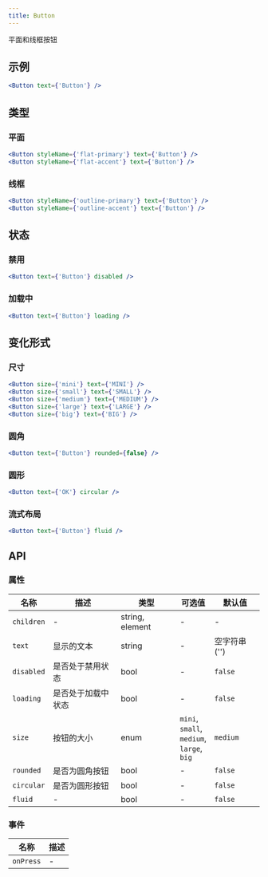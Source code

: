 ```yaml
---
title: Button
---
```

平面和线框按钮

## 示例

```jsx
<Button text={'Button'} />
```

## 类型

### 平面

```jsx
<Button styleName={'flat-primary'} text={'Button'} />
<Button styleName={'flat-accent'} text={'Button'} />
```

### 线框

```jsx
<Button styleName={'outline-primary'} text={'Button'} />
<Button styleName={'outline-accent'} text={'Button'} />
```

## 状态

### 禁用

```jsx
<Button text={'Button'} disabled />
```

### 加载中

```jsx
<Button text={'Button'} loading />
```

## 变化形式

### 尺寸

```jsx
<Button size={'mini'} text={'MINI'} />
<Button size={'small'} text={'SMALL'} />
<Button size={'medium'} text={'MEDIUM'} />
<Button size={'large'} text={'LARGE'} />
<Button size={'big'} text={'BIG'} />
```

### 圆角

```jsx
<Button text={'Button'} rounded={false} />
```

### 圆形

```jsx
<Button text={'OK'} circular />
```

### 流式布局

```jsx
<Button text={'Button'} fluid />
```

## API

### 属性

名称 | 描述 | 类型 | 可选值 | 默认值
--- | --- | --- | --- | ---
`children` | - | string, element | - | -
`text` | 显示的文本 | string | - | 空字符串 ('')
`disabled` | 是否处于禁用状态 | bool | - | `false`
`loading` | 是否处于加载中状态 | bool | - | `false`
`size` | 按钮的大小 | enum | `mini`, </br>`small`, </br>`medium`, </br>`large`, </br>`big` | `medium`
`rounded` | 是否为圆角按钮 | bool | - | `false`
`circular` | 是否为圆形按钮 | bool | - | `false`
`fluid` | - | bool | - | `false`

### 事件

名称 | 描述
--- | ---
`onPress` | -
